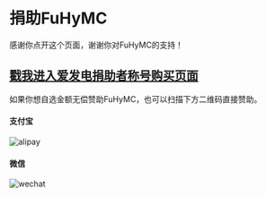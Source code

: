 # 捐助FuHyMC

感谢你点开这个页面，谢谢你对FuHyMC的支持！

## [戳我进入爱发电捐助者称号购买页面](https://afdian.net/@dxtl666)

如果你想自选金额无偿赞助FuHyMC，也可以扫描下方二维码直接赞助。

#### 支付宝

![alipay](https://cdn.jsdelivr.net/gh/dixiatielu/fuhymc-docs/pay-qr-codes/alipay.jpg)

#### 微信

![wechat](https://cdn.jsdelivr.net/gh/dixiatielu/fuhymc-docs/pay-qr-codes/wechat.jpg)